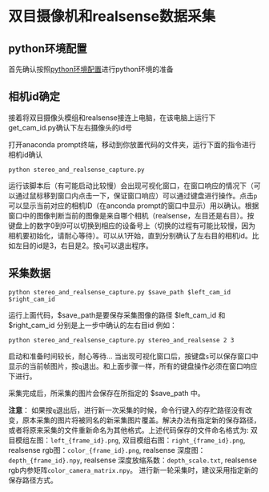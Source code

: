 # 双目摄像机和realsense数据采集

## python环境配置
首先确认按照[python环境配置](../python_env/contents.md)进行python环境的准备

## 相机id确定
接着将双目摄像头模组和realsense接连上电脑，在该电脑上运行下get_cam_id.py确认下左右摄像头的id号

打开anaconda prompt终端，移动到你放置代码的文件夹，运行下面的指令进行相机id确认
```
python stereo_and_realsense_capture.py
```
运行该脚本后（有可能启动比较慢）会出现可视化窗口，在窗口响应的情况下（可以通过鼠标移到窗口内点击一下，保证窗口响应）可以通过键盘进行操作。点击`p`可以显示当前对应的相机ID（在anconda prompt的窗口中显示）用以确认。根据窗口中的图像判断当前的图像是来自哪个相机（realsense，左目还是右目）。按键盘上的数字0到9可以切换到相应的设备号上（切换的过程有可能比较慢，因为相机要初始化，请耐心等待）。可以从1开始，直到分别确认了左右目的相机id。比如左目的id是3，右目是2。按`q`可以退出程序。


## 采集数据
```
python stereo_and_realsense_capture.py $save_path $left_cam_id $right_cam_id
```
运行上面代码，$save_path是要保存采集图像的路径 $left_cam_id 和 $right_cam_id 分别是上一步中确认的左右目id
例如：
```
python stereo_and_realsense_capture.py stereo_and_realsense 2 3
```
启动和准备时间较长，耐心等待...
当出现可视化窗口后，按键盘`s`可以保存窗口中显示的当前帧图片，按`q`退出。和上面步骤一样，所有的键盘操作必须在窗口响应下进行。

采集完成后，所采集的图片会保存在所指定的 $save_path 中。

 **注意**：
 如果按`q`退出后，进行新一次采集的时候，命令行键入的存贮路径没有改变，原本采集的图片将被同名的新采集图片覆盖。解决办法有指定新的保存路径，或者将原来采集的文件重新命名为其他格式。上述代码保存的文件命名格式为:
 双目模组左图：`left_{frame_id}.png`, 双目模组右图：`right_{frame_id}.png`, realsense rgb图：`color_{frame_id}.png`, realsense 深度图：`depth_{frame_id}.npy`, realsense 深度放缩系数：`depth_scale.txt`, realsense rgb内参矩阵`color_camera_matrix.npy`。
 进行新一轮采集时，建议采用指定新的保存路径方式。
